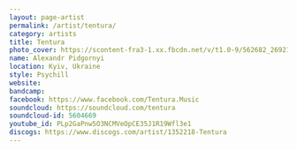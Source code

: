 ```yaml
---
layout: page-artist
permalink: /artist/tentura/
category: artists
title: Tentura
photo_cover: https://scontent-fra3-1.xx.fbcdn.net/v/t1.0-9/562682_269214476516339_2045088094_n.jpg?oh=95bed7f3d1a492c9ec5f8de26c408359&oe=59B36901
name: Alexandr Pidgornyi
location: Kyiv, Ukraine
style: Psychill
website: 
bandcamp: 
facebook: https://www.facebook.com/Tentura.Music
soundcloud: https://soundcloud.com/tentura
soundcloud-id: 5604669
youtube_id: PLp2GaPnw5O3NCMVeOpCE35J1R19Wfl3e1
discogs: https://www.discogs.com/artist/1352218-Tentura
---
```

